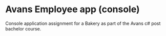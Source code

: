 # Avans Employee app (console)
Console application assignment for a Bakery
as part of the Avans c# post bachelor course.
